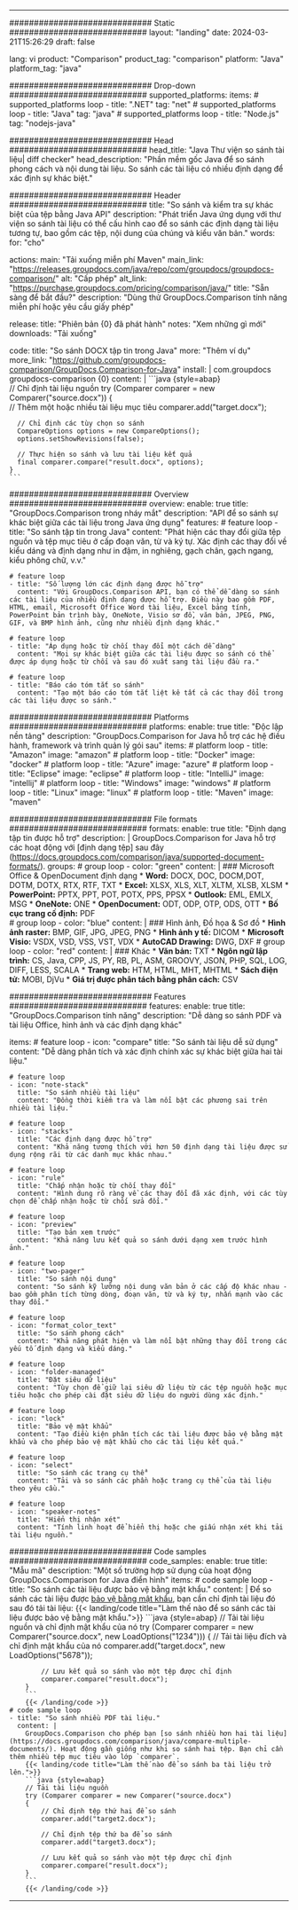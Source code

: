 
---
############################# Static ############################
layout: "landing"
date: 2024-03-21T15:26:29
draft: false

lang: vi
product: "Comparison"
product_tag: "comparison"
platform: "Java"
platform_tag: "java"

############################# Drop-down ############################
supported_platforms:
  items:
    # supported_platforms loop
    - title: ".NET"
      tag: "net"
    # supported_platforms loop
    - title: "Java"
      tag: "java"
    # supported_platforms loop
    - title: "Node.js"
      tag: "nodejs-java"

############################# Head ############################
head_title: "Java Thư viện so sánh tài liệu| diff checker"
head_description: "Phần mềm gốc Java để so sánh phong cách và nội dung tài liệu. So sánh các tài liệu có nhiều định dạng để xác định sự khác biệt."

############################# Header ############################
title: "So sánh và kiểm tra sự khác biệt của tệp bằng Java API"
description: "Phát triển Java ứng dụng với thư viện so sánh tài liệu có thể cấu hình cao để so sánh các định dạng tài liệu tương tự, bao gồm các tệp, nội dung của chúng và kiểu văn bản."
words:
  for: "cho"

actions:
  main: "Tải xuống miễn phí Maven"
  main_link: "https://releases.groupdocs.com/java/repo/com/groupdocs/groupdocs-comparison/"
  alt: "Cấp phép"
  alt_link: "https://purchase.groupdocs.com/pricing/comparison/java/"
  title: "Sẵn sàng để bắt đầu?"
  description: "Dùng thử GroupDocs.Comparison tính năng miễn phí hoặc yêu cầu giấy phép"

release:
  title: "Phiên bản {0} đã phát hành"
  notes: "Xem những gì mới"
  downloads: "Tải xuống"

code:
  title: "So sánh DOCX tập tin trong Java"
  more: "Thêm ví dụ"
  more_link: "https://github.com/groupdocs-comparison/GroupDocs.Comparison-for-Java"
  install: |
    <dependency>
      <groupId>com.groupdocs</groupId>
      <artifactId>groupdocs-comparison</artifactId>
      <version>{0}</version>
    </dependency>
  content: |
    ```java {style=abap}  
    // Chỉ định tài liệu nguồn
    try (Comparer comparer = new Comparer("source.docx"))
    {    
      // Thêm một hoặc nhiều tài liệu mục tiêu
      comparer.add("target.docx");

      // Chỉ định các tùy chọn so sánh
      CompareOptions options = new CompareOptions();
      options.setShowRevisions(false);

      // Thực hiện so sánh và lưu tài liệu kết quả
      final comparer.compare("result.docx", options);
    }    
    ```

############################# Overview ############################
overview:
  enable: true
  title: "GroupDocs.Comparison trong nháy mắt"
  description: "API để so sánh sự khác biệt giữa các tài liệu trong Java ứng dụng"
  features:
    # feature loop
    - title: "So sánh tập tin trong Java"
      content: "Phát hiện các thay đổi giữa tệp nguồn và tệp mục tiêu ở cấp đoạn văn, từ và ký tự. Xác định các thay đổi về kiểu dáng và định dạng như in đậm, in nghiêng, gạch chân, gạch ngang, kiểu phông chữ, v.v."

    # feature loop
    - title: "Số lượng lớn các định dạng được hỗ trợ"
      content: "Với GroupDocs.Comparison API, bạn có thể dễ dàng so sánh các tài liệu của nhiều định dạng được hỗ trợ. Điều này bao gồm PDF, HTML, email, Microsoft Office Word tài liệu, Excel bảng tính, PowerPoint bản trình bày, OneNote, Visio sơ đồ, văn bản, JPEG, PNG, GIF, và BMP hình ảnh, cũng như nhiều định dạng khác."

    # feature loop
    - title: "Áp dụng hoặc từ chối thay đổi một cách dễ dàng"
      content: "Mọi sự khác biệt giữa các tài liệu được so sánh có thể được áp dụng hoặc từ chối và sau đó xuất sang tài liệu đầu ra."

    # feature loop
    - title: "Báo cáo tóm tắt so sánh"
      content: "Tạo một báo cáo tóm tắt liệt kê tất cả các thay đổi trong các tài liệu được so sánh."

############################# Platforms ############################
platforms:
  enable: true
  title: "Độc lập nền tảng"
  description: "GroupDocs.Comparison for Java hỗ trợ các hệ điều hành, framework và trình quản lý gói sau"
  items:
    # platform loop
    - title: "Amazon"
      image: "amazon"
    # platform loop
    - title: "Docker"
      image: "docker"
    # platform loop
    - title: "Azure"
      image: "azure"
    # platform loop
    - title: "Eclipse"
      image: "eclipse"
    # platform loop
    - title: "IntelliJ"
      image: "intellij"
    # platform loop
    - title: "Windows"
      image: "windows"
    # platform loop
    - title: "Linux"
      image: "linux"
    # platform loop
    - title: "Maven"
      image: "maven"

############################# File formats ############################
formats:
  enable: true
  title: "Định dạng tập tin được hỗ trợ"
  description: |
    GroupDocs.Comparison for Java hỗ trợ các hoạt động với [định dạng tệp] sau đây (https://docs.groupdocs.com/comparison/java/supported-document-formats/).
  groups:
    # group loop
    - color: "green"
      content: |
        ### Microsoft Office & OpenDocument định dạng
        * **Word:** DOCX, DOC, DOCM,DOT, DOTM, DOTX, RTX, RTF, TXT
        * **Excel:** XLSX, XLS, XLT, XLTM, XLSB, XLSM
        * **PowerPoint:** PPTX, PPT, POT, POTX, PPS, PPSX
        * **Outlook:** EML, EMLX, MSG
        * **OneNote:** ONE
        * **OpenDocument:** ODT, ODP, OTP, ODS, OTT
        * **Bố cục trang cố định:** PDF        
    # group loop
    - color: "blue"
      content: |
        ### Hình ảnh, Đồ họa & Sơ đồ
        * **Hình ảnh raster:** BMP, GIF, JPG, JPEG, PNG
        * **Hình ảnh y tế:** DICOM
        * **Microsoft Visio:** VSDX, VSD, VSS, VST, VDX
        * **AutoCAD Drawing:** DWG, DXF
      # group loop
    - color: "red"
      content: |
        ### Khác
        * **Văn bản:** TXT
        * **Ngôn ngữ lập trình:** CS, Java, CPP, JS, PY, RB, PL, ASM, GROOVY, JSON, PHP, SQL, LOG, DIFF, LESS, SCALA
        * **Trang web:** HTM, HTML, MHT, MHTML
        * **Sách điện tử:** MOBI, DjVu
        * **Giá trị được phân tách bằng phân cách:** CSV

############################# Features ############################
features:
  enable: true
  title: "GroupDocs.Comparison tính năng"
  description: "Dễ dàng so sánh PDF và tài liệu Office, hình ảnh và các định dạng khác"

  items:
    # feature loop
    - icon: "compare"
      title: "So sánh tài liệu dễ sử dụng"
      content: "Dễ dàng phân tích và xác định chính xác sự khác biệt giữa hai tài liệu."

    # feature loop
    - icon: "note-stack"
      title: "So sánh nhiều tài liệu"
      content: "Đồng thời kiểm tra và làm nổi bật các phương sai trên nhiều tài liệu."

    # feature loop
    - icon: "stacks"
      title: "Các định dạng được hỗ trợ"
      content: "Khả năng tương thích với hơn 50 định dạng tài liệu được sử dụng rộng rãi từ các danh mục khác nhau."

    # feature loop
    - icon: "rule"
      title: "Chấp nhận hoặc từ chối thay đổi"
      content: "Hình dung rõ ràng về các thay đổi đã xác định, với các tùy chọn để chấp nhận hoặc từ chối sửa đổi."

    # feature loop
    - icon: "preview"
      title: "Tạo bản xem trước"
      content: "Khả năng lưu kết quả so sánh dưới dạng xem trước hình ảnh."

    # feature loop
    - icon: "two-pager"
      title: "So sánh nội dung"
      content: "So sánh kỹ lưỡng nội dung văn bản ở các cấp độ khác nhau - bao gồm phân tích từng dòng, đoạn văn, từ và ký tự, nhấn mạnh vào các thay đổi."

    # feature loop
    - icon: "format_color_text"
      title: "So sánh phong cách"
      content: "Khả năng phát hiện và làm nổi bật những thay đổi trong các yếu tố định dạng và kiểu dáng."

    # feature loop
    - icon: "folder-managed"
      title: "Đặt siêu dữ liệu"
      content: "Tùy chọn để giữ lại siêu dữ liệu từ các tệp nguồn hoặc mục tiêu hoặc cho phép cài đặt siêu dữ liệu do người dùng xác định."

    # feature loop
    - icon: "lock"
      title: "Bảo vệ mật khẩu"
      content: "Tạo điều kiện phân tích các tài liệu được bảo vệ bằng mật khẩu và cho phép bảo vệ mật khẩu cho các tài liệu kết quả."

    # feature loop
    - icon: "select"
      title: "So sánh các trang cụ thể"
      content: "Tải và so sánh các phần hoặc trang cụ thể của tài liệu theo yêu cầu."

    # feature loop
    - icon: "speaker-notes"
      title: "Hiển thị nhận xét"
      content: "Tính linh hoạt để hiển thị hoặc che giấu nhận xét khi tải tài liệu nguồn."

############################# Code samples ############################
code_samples:
  enable: true
  title: "Mẫu mã"
  description: "Một số trường hợp sử dụng của hoạt động GroupDocs.Comparison for Java điển hình"
  items:
    # code sample loop
    - title: "So sánh các tài liệu được bảo vệ bằng mật khẩu."
      content: |
        Để so sánh các tài liệu được [bảo vệ bằng mật khẩu](https://docs.groupdocs.com/comparison/java/load-password-protected-documents/), bạn cần chỉ định tài liệu đó sau đó tải tài liệu:
        {{< landing/code title="Làm thế nào để so sánh các tài liệu được bảo vệ bằng mật khẩu.">}}
        ```java {style=abap}
        // Tải tài liệu nguồn và chỉ định mật khẩu của nó
        try (Comparer comparer = new Comparer("source.docx", new LoadOptions("1234")))
        {
            // Tải tài liệu đích và chỉ định mật khẩu của nó
            comparer.add("target.docx", new LoadOptions("5678"));
        
            // Lưu kết quả so sánh vào một tệp được chỉ định
            comparer.compare("result.docx");
        }
        ```
        {{< /landing/code >}}
    # code sample loop
    - title: "So sánh nhiều PDF tài liệu."
      content: |
        GroupDocs.Comparison cho phép bạn [so sánh nhiều hơn hai tài liệu](https://docs.groupdocs.com/comparison/java/compare-multiple-documents/). Hoạt động gần giống như khi so sánh hai tệp. Bạn chỉ cần thêm nhiều tệp mục tiêu vào lớp `comparer`.
        {{< landing/code title="Làm thế nào để so sánh ba tài liệu trở lên.">}}
        ```java {style=abap}   
        // Tải tài liệu nguồn
        try (Comparer comparer = new Comparer("source.docx") 
        {
            // Chỉ định tệp thứ hai để so sánh
            comparer.add("target2.docx");

            // Chỉ định tệp thứ ba để so sánh
            comparer.add("target3.docx");

            // Lưu kết quả so sánh vào một tệp được chỉ định
            comparer.compare("result.docx");
        }
        ```
        {{< /landing/code >}}

---


